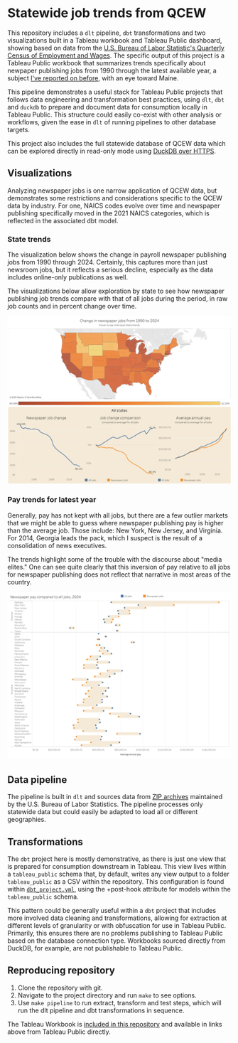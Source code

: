 # Statewide job trends from QCEW
This repository includes a `dlt` pipeline, `dbt` transformations and two visualizations built in a Tableau workbook and Tableau Public dashboard, showing based on data from the [U.S. Bureau of Labor Statistic's Quarterly Census of Employment and Wages](https://www.bls.gov/cew/overview.htm). The specific output of this project is a Tableau Public workbook that summarizes trends specifically about newpaper publishing jobs from 1990 through the latest available year, a subject [I've reported on before](https://themainemonitor.org/the-growing-crisis-in-the-maine-newspaper-industry/), with an eye toward Maine. 

This pipeline demonstrates a useful stack for Tableau Public projects that follows data engineering and transformation best practices, using `dlt`, `dbt` and `duckdb` to prepare and document data for consumption locally in Tableau Public. This structure could easily co-exist with other analysis or workflows, given the ease in `dlt` of running pipelines to other database targets.

This project also includes the full statewide database of QCEW data which can be explored directly in read-only mode using [DuckDB over HTTPS](https://duckdb.org/docs/stable/guides/network_cloud_storage/duckdb_over_https_or_s3.html).

## Visualizations
Analyzing newspaper jobs is one narrow application of QCEW data, but demonstrates some restrictions and considerations specific to the QCEW data by industry. For one, NAICS codes evolve over time and newspaper publishing specifically moved in the 2021 NAICS categories, which is reflected in the associated dbt model.

### State trends
The visualization below shows the change in payroll newspaper publishing jobs from 1990 through 2024. Certainly, this captures more than just newsroom jobs, but it reflects a serious decline, especially as the data includes online-only publications as well.

The visualizations below allow exploration by state to see how newspaper publishing job trends compare with that of all jobs during the period, in raw job counts and in percent change over time.

[![state_trends_tableau.png](images/state_trends_tableau.png)](https://public.tableau.com/app/profile/darren.fishell/viz/statewide_newspaper_job_trends/Statetrends)

### Pay trends for latest year
Generally, pay has not kept with all jobs, but there are a few outlier markets that we might be able to guess where newspaper publishing pay is higher than the average job. Those include: New York, New Jersey, and Virginia. For 2014, Georgia leads the pack, which I suspect is the result of a consolidation of news executives.

The trends highlight some of the trouble with the discourse about "media elites." One can see quite clearly that this inversion of pay relative to all jobs for newspaper publishing does not reflect that narrative in most areas of the country.

[![pay_comparison_tableau.png](images/pay_comparison_tableau.png)](https://public.tableau.com/app/profile/darren.fishell/viz/statewide_newspaper_job_trends/Paycomparison)

## Data pipeline
The pipeline is built in `dlt` and sources data from [ZIP archives](https://www.bls.gov/cew/downloadable-data-files.htm) maintained by the U.S. Bureau of Labor Statistics. The pipeline processes only statewide data but could easily be adapted to load all or different geographies. 

## Transformations
The `dbt` project here is mostly demonstrative, as there is just one view that is prepared for consumption downstream in Tableau. This view lives within a `tableau_public` schema that, by default, writes any view output to a folder `tableau_public` as a CSV within the repository. This configuration is found within [`dbt_project.yml`](newspaper_jobs/dbt_project.yml), using the +post-hook attribute for models within the `tableau_public` schema.

This pattern could be generally useful within a `dbt` project that includes more involved data cleaning and transformations, allowing for extraction at different levels of granularity or with obfuscation for use in Tableau Public. Primarily, this ensures there are no problems publishing to Tableau Public based on the database connection type. Workbooks sourced directly from DuckDB, for example, are not publishable to Tableau Public. 

## Reproducing repository
1. Clone the repository with git.
2. Navigate to the project directory and run `make` to see options.
3. Use `make pipeline` to run extract, transform and test steps, which will run the dlt pipeline and dbt transformations in sequence.

The Tableau Workbook is [included in this repository](statewide_newspaper_job_trends.twbx) and available in links above from Tableau Public directly. 